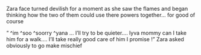 Zara face turned devilish for a moment as she saw the flames and began thinking how the two of them could use there powers together... for good of course 

“ ^im ^soo ^soorry ^yana ... I’ll try to be quieter.... lyva mommy can I take him for a walk.... I’ll take really good care of him I promise !” Zara asked obviously to go make mischief